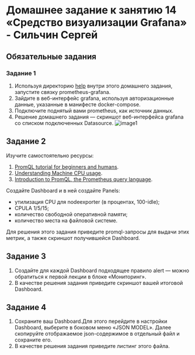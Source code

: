 # Домашнее задание к занятию 14 «Средство визуализации Grafana» - Сильчин Сергей

## Обязательные задания

### Задание 1

1. Используя директорию [help](./help) внутри этого домашнего задания, запустите связку prometheus-grafana.
2. Зайдите в веб-интерфейс grafana, используя авторизационные данные, указанные в манифесте docker-compose.
3. Подключите поднятый вами prometheus, как источник данных.
4. Решение домашнего задания — скриншот веб-интерфейса grafana со списком подключенных Datasource.
   ![image1](https://github.com/user-attachments/assets/a8a6fffa-b955-4bea-b301-179bb66b4ed9)  

## Задание 2

Изучите самостоятельно ресурсы:

1. [PromQL tutorial for beginners and humans](https://valyala.medium.com/promql-tutorial-for-beginners-9ab455142085).
2. [Understanding Machine CPU usage](https://www.robustperception.io/understanding-machine-cpu-usage).
3. [Introduction to PromQL, the Prometheus query language](https://grafana.com/blog/2020/02/04/introduction-to-promql-the-prometheus-query-language/).

Создайте Dashboard и в ней создайте Panels:

- утилизация CPU для nodeexporter (в процентах, 100-idle);
- CPULA 1/5/15;
- количество свободной оперативной памяти;
- количество места на файловой системе.

Для решения этого задания приведите promql-запросы для выдачи этих метрик, а также скриншот получившейся Dashboard.

## Задание 3

1. Создайте для каждой Dashboard подходящее правило alert — можно обратиться к первой лекции в блоке «Мониторинг».
2. В качестве решения задания приведите скриншот вашей итоговой Dashboard.

## Задание 4

1. Сохраните ваш Dashboard.Для этого перейдите в настройки Dashboard, выберите в боковом меню «JSON MODEL». Далее скопируйте отображаемое json-содержимое в отдельный файл и сохраните его.
2. В качестве решения задания приведите листинг этого файла.
